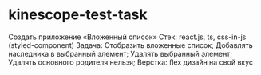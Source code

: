 # kinescope-test-task
Создать приложение «Вложенный список»
Стек: react.js, ts, css-in-js (styled-component)
Задача:
 Отобразить вложенные список;
 Добавлять наследника в выбранный элемент;
 Удалять выбранный элемент;
 Удалять основного родителя нельзя;
Верстка:
 flex
 дизайн на свой вкус
